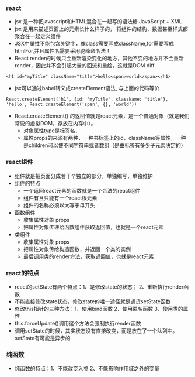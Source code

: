 ### react
- jsx 是一种把javascript和HTML混合在一起写的语法糖 JavaScript + XML
- jsx 是用来描述页面上的元素长什么样子的， 将组件的结构、数据甚至样式都聚合在一起定义组件
- JSX中属性不能包含关键字，像class需要写成className,for需要写成htmlFor,并且属性名需要采用驼峰命名法！
- React render的时候只会重新渲染变化的地方，其他不变的地方并不会重新render，因此并不会引起大量的回流和重绘，这就是DOM diff
```
<h1 id="myTitle" className="title">hello<span>world</span></h1>
```
- jsx可以通过babel转义成createElement语法, 与上面的代码等价
```
React.createElement('h1', {id: 'myTitle', className: 'title'}, 'hello', React.createElement('span', {}, 'world'))
```
- React.createElement() 的返回值就是react元素，是一个普通对象（就是我们常说的虚拟DOM，存放在内存中）。
	- 对象属性type是标签名，
	- 属性props的来源有两种，一种书标签上的id，className等属性，一种是children可以使不同字符串或者数组（是由标签有多少子元素决定的）

### react组件
- 组件就是把页面分成若干个独立的部分，单独编写，单独维护
- 组件的特点
	- 一个返回react元素的函数就是一个合法的react组件
	- 组件有且只能有一个react根元素
	- 组件的名称必须以大写字母开头
- 函数组件
	- 收集属性对象 props
	- 把属性对象传递给函数组件获取返回值，也就是一个react元素
- 类组件
	- 收集属性对象 props
	- 把属性对象传给构造函数，并返回一个类的实例
	- 最后调用类的render方法，获取返回值，也就是react元素

### react的特点
- react的setState有两个特点：1、是修改state的状态； 2、重新执行render函数
- 不能直接修改state状态，修改state的唯一途径就是通货setState函数
- 修改this指针的三种方法：1、使用bind函数 2、使用匿名函数 3、使用类的属性
- this.forceUpdate()调用这个方法会强制执行render函数
- 调用setState的时候，其实状态没有直接改变，而是放在了一个队列中。setState有可能是异步的

### 纯函数
- 纯函数的特点：1、不能改变入参 2、不能影响作用域之外的变量